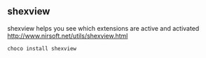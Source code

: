 
## shexview
shexview helps you see which extensions are active and activated
http://www.nirsoft.net/utils/shexview.html

```
choco install shexview
```